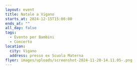 ```yaml
---
layout: event
title: Natale a Vigano
starts_at: 2024-12-15T15:00:00
ends_at: ""
all_day: false
tags:
  - Evento per Bambini
  - Concerto
location:
  city: Vigano
  address: presso ex Scuola Materna
flyer: images/uploads/screenshot-2024-11-28-14.11.05-.png
---
```

